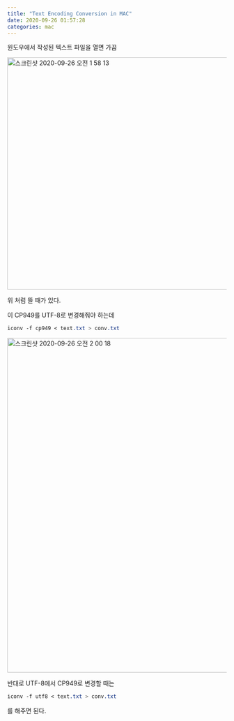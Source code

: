 ```yaml
---
title: "Text Encoding Conversion in MAC"
date: 2020-09-26 01:57:28
categories: mac
---
```


윈도우에서 작성된 텍스트 파일을 열면 가끔 

<img width="532" alt="스크린샷 2020-09-26 오전 1 58 13" src="https://user-images.githubusercontent.com/26007107/94295115-bd599580-ff9b-11ea-88a6-28b2186954a6.png">

위 처럼 뜰 때가 있다.

이 CP949를 UTF-8로 변경해줘야 하는데

```css
iconv -f cp949 < text.txt > conv.txt
```

<img width="767" alt="스크린샷 2020-09-26 오전 2 00 18" src="https://user-images.githubusercontent.com/26007107/94295318-07427b80-ff9c-11ea-8c9a-3b53e057a0a0.png">

반대로 UTF-8에서 CP949로 변경할 때는

```css
iconv -f utf8 < text.txt > conv.txt
```

를 해주면 된다.
